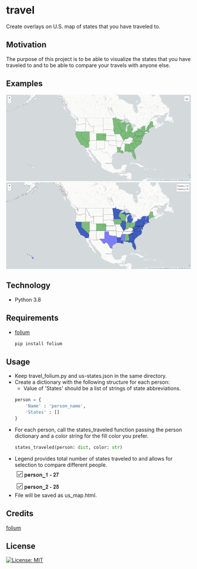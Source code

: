 # travel
Create overlays on U.S. map of states that you have traveled to.

## Motivation
The purpose of this project is to be able to visualize the states that you have traveled to and to be able to compare your travels with anyone else. 

## Examples
![text](https://github.com/dcribb19/travel/blob/master/examples/travel_1.png '1 Person')  
![text](https://github.com/dcribb19/travel/blob/master/examples/travel_2.png 'Comparing 2 People')  

## Technology
- Python 3.8

## Requirements
- [folium](https://python-visualization.github.io/folium/) 
    ```python
    pip install folium
    ```

## Usage
- Keep travel_folium.py and us-states.json in the same directory.
- Create a dictionary with the following structure for each person:
    - Value of 'States' should be a list of strings of state abbreviations.
    ```python
    person = {
        'Name' : 'person_name',
        'States' : []
    }
    ```
- For each person, call the states_traveled function passing the person dictionary and a color string for the fill color you prefer. 
    ```python
    states_traveled(person: dict, color: str)
    ```
- Legend provides total number of states traveled to and allows for selection to compare different people.  
    ![text](https://github.com/dcribb19/travel/blob/master/examples/legend.png 'Legend')
- File will be saved as us_map.html.

## Credits
[folium](https://python-visualization.github.io/folium/)

## License
[![License: MIT](https://img.shields.io/badge/License-MIT-yellow.svg)](https://opensource.org/licenses/MIT)